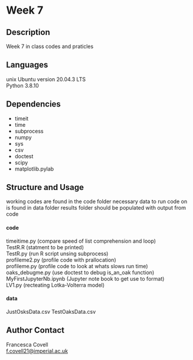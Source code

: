 # Week 7

## Description
Week 7 in class codes and praticles 

## Languages
unix Ubuntu version 20.04.3 LTS\
Python 3.8.10

## Dependencies
- timeit
- time
- subprocess
- numpy
- sys
- csv
- doctest
- scipy
- matplotlib.pylab

## Structure and Usage
working codes are found in the code folder
necessary data to run code on is found in data folder
results folder should be populated with output from code

#### code
timeitime.py (compare speed of list comprehension and loop)\
TestR.R (statment to be printed)\
TestR.py (run R script unsing subprocess)\
profileme2.py (profile code with prallocation)\
profileme.py (profile code to look at whats slows run time)\
oaks_debugme.py (use doctest to debug is_an_oak function)\
MyFirstJupyterNb.ipynb (Jupyter note book to get use to format)\
LV1.py (recteating Lotka-Volterra model)

#### data
JustOsksData.csv
TestOaksData.csv

## Author Contact
Francesca Covell\
f.covell21@imperial.ac.uk
